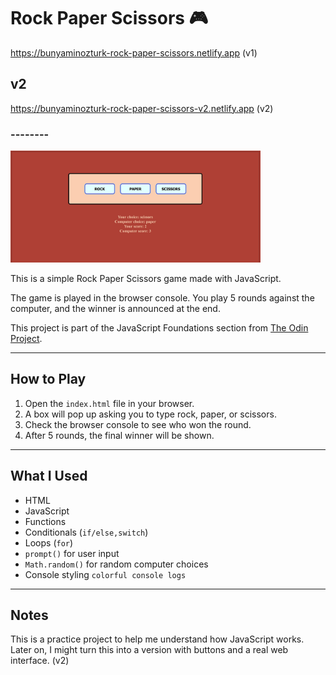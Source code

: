 # Rock Paper Scissors 🎮
https://bunyaminozturk-rock-paper-scissors.netlify.app  (v1)

## v2
https://bunyaminozturk-rock-paper-scissors-v2.netlify.app (v2)
### --------
<img src="screen.jpg" alt="github" width="400">

This is a simple Rock Paper Scissors game made with JavaScript.

The game is played in the browser console. You play 5 rounds against the computer, and the winner is announced at the end.

This project is part of the JavaScript Foundations section from [The Odin Project](https://www.theodinproject.com/).

---

## How to Play

1. Open the `index.html` file in your browser.
2. A box will pop up asking you to type rock, paper, or scissors.
3. Check the browser console to see who won the round.
4. After 5 rounds, the final winner will be shown.

---

## What I Used

- HTML
- JavaScript
- Functions
- Conditionals (`if/else,switch`)
- Loops (`for`)
- `prompt()` for user input
- `Math.random()` for random computer choices
- Console styling `colorful console logs`

---

## Notes

This is a practice project to help me understand how JavaScript works.  
Later on, I might turn this into a version with buttons and a real web interface. (v2)
